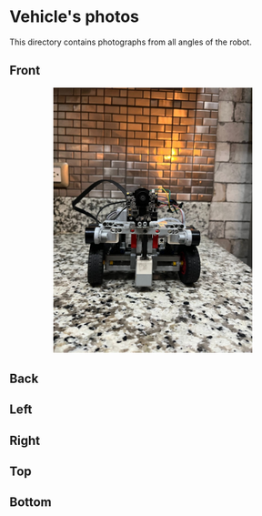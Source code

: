 Vehicle's photos
====

This directory contains photographs from all angles of the robot.

## Front

<div style="text-align: center;">
  <img src="https://github.com/csvprobotica/Bender21Meraki/blob/main/v-photos/FRONT.jpg" alt="Texto alternativo" width="350"/>
</div>

## Back


## Left


## Right


## Top


## Bottom

